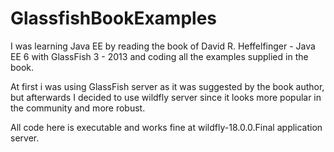 # GlassfishBookExamples
I was learning Java EE by reading the book of David R. Heffelfinger - Java EE 6 with GlassFish 3 - 2013 and coding all the examples supplied in the book.

At first i was using GlassFish server as it was suggested by the book author, but afterwards I decided to use wildfly server since it looks more popular in the community and more robust.

All code here is executable and works fine at wildfly-18.0.0.Final application server.
